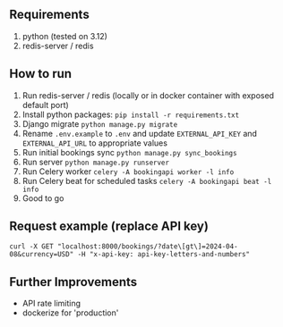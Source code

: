 ## Requirements

1. python (tested on 3.12)
2. redis-server / redis

## How to run

1. Run redis-server / redis (locally or in docker container with exposed default port)
2. Install python packages: `pip install -r requirements.txt`
3. Django migrate `python manage.py migrate`
4. Rename `.env.example` to `.env` and update `EXTERNAL_API_KEY` and `EXTERNAL_API_URL` to appropriate values
5. Run initial bookings sync `python manage.py sync_bookings`
6. Run server `python manage.py runserver`
7. Run Celery worker `celery -A bookingapi worker -l info`
8. Run Celery beat for scheduled tasks `celery -A bookingapi beat -l info`
9. Good to go

## Request example (replace API key)

`curl -X GET "localhost:8000/bookings/?date\[gt\]=2024-04-08&currency=USD" -H "x-api-key: api-key-letters-and-numbers"`

## Further Improvements

- API rate limiting
- dockerize for 'production'
